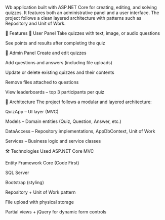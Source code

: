 Wb application built with ASP.NET Core for creating, editing, and solving quizzes. It features both an administrative panel and a user interface. The project follows a clean layered architecture with patterns such as Repository and Unit of Work.

📌 Features
👤 User Panel
Take quizzes with text, image, or audio questions

See points and results after completing the quiz

🔐 Admin Panel
Create and edit quizzes

Add questions and answers (including file uploads)

Update or delete existing quizzes and their contents

Remove files attached to questions

View leaderboards – top 3 participants per quiz

🧱 Architecture
The project follows a modular and layered architecture:

QuizApp – UI layer (MVC)

Models – Domain entities (Quiz, Question, Answer, etc.)

DataAccess – Repository implementations, AppDbContext, Unit of Work

Services – Business logic and service classes

🛠️ Technologies Used
ASP.NET Core MVC

Entity Framework Core (Code First)

SQL Server

Bootstrap (styling)

Repository + Unit of Work pattern

File upload with physical storage

Partial views + jQuery for dynamic form controls
